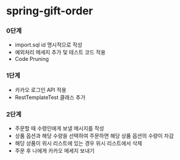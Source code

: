 # spring-gift-order
### 0단계
* import.sql id 명시적으로 작성
* 예외처리 메세지 추가 및 테스트 코드 적용
* Code Pruning

### 1단계
* 카카오 로그인 API 적용
* RestTemplateTest 클래스 추가

### 2단계
* 주문할 때 수령인에게 보낼 메시지를 작성
* 상품 옵션과 해당 수량을 선택하여 주문하면 해당 상품 옵션의 수량이 차감
* 해당 상품이 위시 리스트에 있는 경우 위시 리스트에서 삭제
* 주문 후 나에게 카카오 메세지 보내기
